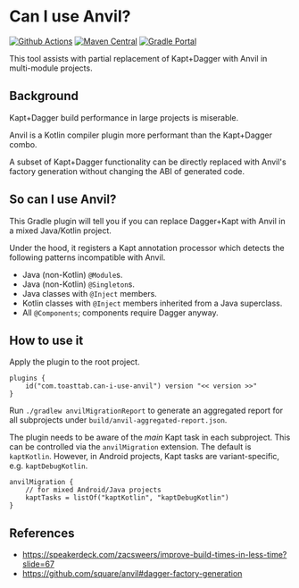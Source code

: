 # Can I use Anvil?

[![Github Actions](https://github.com/open-toast/can-i-use-anvil/actions/workflows/ci.yml/badge.svg)](https://github.com/open-toast/can-i-use-anvil/actions/workflows/ci.yml)
[![Maven Central](https://img.shields.io/maven-central/v/com.toasttab.canv/can-i-use-anvil-processor)](https://search.maven.org/artifact/com.toasttab.canv/can-i-use-anvil-processor)
[![Gradle Portal](https://img.shields.io/maven-metadata/v/https/plugins.gradle.org/m2/com/toasttab/canv/can-i-use-anvil-plugin/maven-metadata.xml.svg?label=gradle-portal&color=yellowgreen)](https://plugins.gradle.org/plugin/com.toasttab.can-i-use-anvil)


This tool assists with partial replacement of Kapt+Dagger with Anvil in multi-module projects.

## Background

Kapt+Dagger build performance in large projects is miserable.

Anvil is a Kotlin compiler plugin more performant than the Kapt+Dagger combo.

A subset of Kapt+Dagger functionality can be directly replaced with Anvil's factory generation without changing the ABI of generated code.

## So can I use Anvil?

This Gradle plugin will tell you if you can replace Dagger+Kapt with Anvil in a mixed Java/Kotlin project.

Under the hood, it registers a Kapt annotation processor which detects the following patterns incompatible with Anvil.

* Java (non-Kotlin) `@Module`s.
* Java (non-Kotlin) `@Singleton`s.
* Java classes with `@Inject` members.
* Kotlin classes with `@Inject` members inherited from a Java superclass.
* All `@Components`; components require Dagger anyway.

## How to use it

Apply the plugin to the root project.

```
plugins {
    id("com.toasttab.can-i-use-anvil") version "<< version >>"
}
```

Run `./gradlew anvilMigrationReport` to generate an aggregated report for all subprojects under `build/anvil-aggregated-report.json`.

The plugin needs to be aware of the _main_ Kapt task in each subproject. This can be controlled via the `anvilMigration` extension.
The default is `kaptKotlin`. However, in Android projects, Kapt tasks are variant-specific, e.g. `kaptDebugKotlin`.

```
anvilMigration {
    // for mixed Android/Java projects
    kaptTasks = listOf("kaptKotlin", "kaptDebugKotlin") 
}
```

## References

* https://speakerdeck.com/zacsweers/improve-build-times-in-less-time?slide=67
* https://github.com/square/anvil#dagger-factory-generation
